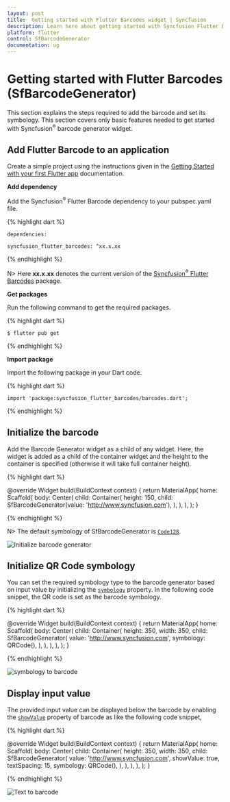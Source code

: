```yaml
---
layout: post
title: 	Getting started with Flutter Barcodes widget | Syncfusion
description: Learn here about getting started with Syncfusion Flutter Barcodes (SfBarcodeGenerator) widget, its elements, and more.
platform: flutter
control: SfBarcodeGenerator
documentation: ug
---
```


# Getting started with Flutter Barcodes (SfBarcodeGenerator)

This section explains the steps required to add the barcode and set its symbology. This section covers only basic features needed to get started with Syncfusion<sup>&reg;</sup> barcode generator widget. 


## Add Flutter Barcode to an application

Create a simple project using the instructions given in the [Getting Started with your first Flutter app](https://docs.flutter.dev/get-started/test-drive#choose-your-ide) documentation.

**Add dependency**

Add the Syncfusion<sup>&reg;</sup> Flutter Barcode dependency to your pubspec.yaml file.

{% highlight dart %} 

    dependencies:

    syncfusion_flutter_barcodes: ^xx.x.xx

{% endhighlight %}

N> Here **xx.x.xx** denotes the current version of the [Syncfusion<sup>&reg;</sup> Flutter Barcodes](https://pub.dev/packages/syncfusion_flutter_barcodes/versions) package.

**Get packages**

Run the following command to get the required packages.

{% highlight dart %} 

    $ flutter pub get

{% endhighlight %}

**Import package**

Import the following package in your Dart code.

{% highlight dart %} 

    import 'package:syncfusion_flutter_barcodes/barcodes.dart';

{% endhighlight %}

## Initialize the barcode

Add the Barcode Generator widget as a child of any widget. Here, the widget is added as a child of the container widget and the height to the container is specified (otherwise it will take full container height).

{% highlight dart %} 

  @override
  Widget build(BuildContext context) {
    return MaterialApp(
      home: Scaffold(
        body: Center(
          child: Container(
            height: 150,
            child: SfBarcodeGenerator(value: 'http://www.syncfusion.com'),
          ),
        ),
      ),
    );
  }

{% endhighlight %}

N> The default symbology of SfBarcodeGenerator is [`Code128`](https://pub.dev/documentation/syncfusion_flutter_barcodes/latest/barcodes/Code128-class.html).

![Initialize barcode generator](images/getting-started/getting_started1.jpg)

## Initialize QR Code symbology

You can set the required symbology type to the barcode generator based on input value by initializing the [`symbology`](https://pub.dev/documentation/syncfusion_flutter_barcodes/latest/barcodes/Symbology-class.html) property. In the following code snippet, the QR code is set as the barcode symbology.

{% highlight dart %} 

  @override
  Widget build(BuildContext context) {
    return MaterialApp(
      home: Scaffold(
        body: Center(
          child: Container(
            height: 350,
            width: 350,
            child: SfBarcodeGenerator(
              value: 'http://www.syncfusion.com',
              symbology: QRCode(),
            ),
          ),
        ),
      ),
    );
  }

{% endhighlight %}

![symbology to barcode](images/getting-started/getting_started2.jpg)

## Display input value

The provided input value can be displayed below the barcode by enabling the [`showValue`](https://pub.dev/documentation/syncfusion_flutter_barcodes/latest/barcodes/SfBarcodeGenerator/showValue.html) property of barcode as like the following code snippet,

{% highlight dart %} 

  @override
  Widget build(BuildContext context) {
    return MaterialApp(
      home: Scaffold(
        body: Center(
          child: Container(
            height: 350,
            width: 350,
            child: SfBarcodeGenerator(
              value: 'http://www.syncfusion.com',
              showValue: true,
              textSpacing: 15,
              symbology: QRCode(),
            ),
          ),
        ),
      ),
    );
  }

{% endhighlight %}

![Text to barcode](images/getting-started/getting_started3.jpg)

